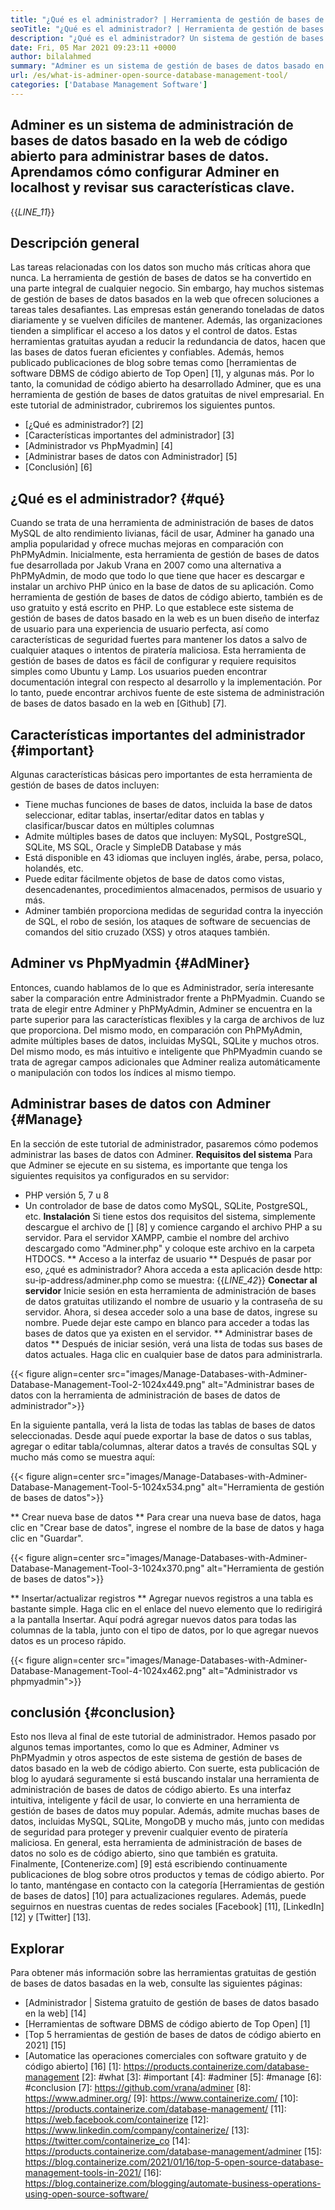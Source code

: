```yaml
---
title: "¿Qué es el administrador? | Herramienta de gestión de bases de datos de código abierto" 
seoTitle: "¿Qué es el administrador? | Herramienta de gestión de bases de datos de código abierto" 
description: "¿Qué es el administrador? Un sistema de gestión de bases de datos basado en la web con una interfaz amigable para el desarrollador. Discutamos cómo administrar las bases de datos con un administrador de código abierto." 
date: Fri, 05 Mar 2021 09:23:11 +0000
author: bilalahmed
summary: "Adminer es un sistema de gestión de bases de datos basado en la web de código abierto para administrar bases de datos. Aprendamos cómo configurar Adminer en localhost y revisar sus características clave." 
url: /es/what-is-adminer-open-source-database-management-tool/
categories: ['Database Management Software']
---
```


## Adminer es un sistema de administración de bases de datos basado en la web de código abierto para administrar bases de datos. Aprendamos cómo configurar Adminer en localhost y revisar sus características clave.
{{_LINE_11_}}

## Descripción general
Las tareas relacionadas con los datos son mucho más críticas ahora que nunca. La herramienta de gestión de bases de datos se ha convertido en una parte integral de cualquier negocio. Sin embargo, hay muchos sistemas de gestión de bases de datos basados ​​en la web que ofrecen soluciones a tareas tales desafiantes. Las empresas están generando toneladas de datos diariamente y se vuelven difíciles de mantener. Además, las organizaciones tienden a simplificar el acceso a los datos y el control de datos. Estas herramientas gratuitas ayudan a reducir la redundancia de datos, hacen que las bases de datos fueran eficientes y confiables. Además, hemos publicado publicaciones de blog sobre temas como [herramientas de software DBMS de código abierto de Top Open] [1], y algunas más.
Por lo tanto, la comunidad de código abierto ha desarrollado Adminer, que es una herramienta de gestión de bases de datos gratuitas de nivel empresarial. En este tutorial de administrador, cubriremos los siguientes puntos.
  * [¿Qué es administrador?] [2]
  * [Características importantes del administrador] [3]
  * [Administrador vs PhpMyadmin] [4]
  * [Administrar bases de datos con Administrador] [5]
  * [Conclusión] [6]

## ¿Qué es el administrador? {#qué}
Cuando se trata de una herramienta de administración de bases de datos MySQL de alto rendimiento livianas, fácil de usar, Adminer ha ganado una amplia popularidad y ofrece muchas mejoras en comparación con PhPMyAdmin. Inicialmente, esta herramienta de gestión de bases de datos fue desarrollada por Jakub Vrana en 2007 como una alternativa a PhPMyAdmin, de modo que todo lo que tiene que hacer es descargar e instalar un archivo PHP único en la base de datos de su aplicación.
Como herramienta de gestión de bases de datos de código abierto, también es de uso gratuito y está escrito en PHP. Lo que establece este sistema de gestión de bases de datos basado en la web es un buen diseño de interfaz de usuario para una experiencia de usuario perfecta, así como características de seguridad fuertes para mantener los datos a salvo de cualquier ataques o intentos de piratería maliciosa. Esta herramienta de gestión de bases de datos es fácil de configurar y requiere requisitos simples como Ubuntu y Lamp. Los usuarios pueden encontrar documentación integral con respecto al desarrollo y la implementación. Por lo tanto, puede encontrar archivos fuente de este sistema de administración de bases de datos basado en la web en [Github] [7].

## Características importantes del administrador {#important}
Algunas características básicas pero importantes de esta herramienta de gestión de bases de datos incluyen:
  * Tiene muchas funciones de bases de datos, incluida la base de datos seleccionar, editar tablas, insertar/editar datos en tablas y clasificar/buscar datos en múltiples columnas
  * Admite múltiples bases de datos que incluyen: MySQL, PostgreSQL, SQLite, MS SQL, Oracle y SimpleDB Database y más
  * Está disponible en 43 idiomas que incluyen inglés, árabe, persa, polaco, holandés, etc.
  * Puede editar fácilmente objetos de base de datos como vistas, desencadenantes, procedimientos almacenados, permisos de usuario y más.
  * Adminer también proporciona medidas de seguridad contra la inyección de SQL, el robo de sesión, los ataques de software de secuencias de comandos del sitio cruzado (XSS) y otros ataques también.

## Adminer vs PhpMyadmin {#AdMiner}
Entonces, cuando hablamos de lo que es Administrador, sería interesante saber la comparación entre Administrador frente a PhPMyadmin. Cuando se trata de elegir entre Adminer y PhPMyAdmin, Adminer se encuentra en la parte superior para las características flexibles y la carga de archivos de luz que proporciona. Del mismo modo, en comparación con PhPMyAdmin, admite múltiples bases de datos, incluidas MySQL, SQLite y muchos otros. Del mismo modo, es más intuitivo e inteligente que PhPMyadmin cuando se trata de agregar campos adicionales que Adminer realiza automáticamente o manipulación con todos los índices al mismo tiempo.

## Administrar bases de datos con Adminer {#Manage}
En la sección de este tutorial de administrador, pasaremos cómo podemos administrar las bases de datos con Adminer.
**Requisitos del sistema**
Para que Adminer se ejecute en su sistema, es importante que tenga los siguientes requisitos ya configurados en su servidor:
  * PHP versión 5, 7 u 8
  * Un controlador de base de datos como MySQL, SQLite, PostgreSQL, etc.
**Instalación**
Si tiene estos dos requisitos del sistema, simplemente descargue el archivo de [] [8] y comience cargando el archivo PHP a su servidor. Para el servidor XAMPP, cambie el nombre del archivo descargado como "Adminer.php" y coloque este archivo en la carpeta HTDOCS.
** Acceso a la interfaz de usuario **
Después de pasar por eso, ¿qué es administrador? Ahora acceda a esta aplicación desde http: su-ip-address/adminer.php como se muestra:
{{_LINE_42_}}
**Conectar al servidor**
Inicie sesión en esta herramienta de administración de bases de datos gratuitas utilizando el nombre de usuario y la contraseña de su servidor. Ahora, si desea acceder solo a una base de datos, ingrese su nombre. Puede dejar este campo en blanco para acceder a todas las bases de datos que ya existen en el servidor.
** Administrar bases de datos **
Después de iniciar sesión, verá una lista de todas sus bases de datos actuales. Haga clic en cualquier base de datos para administrarla.

{{< figure align=center src="images/Manage-Databases-with-Adminer-Database-Management-Tool-2-1024x449.png" alt="Administrar bases de datos con la herramienta de administración de bases de datos de administrador">}}

En la siguiente pantalla, verá la lista de todas las tablas de bases de datos seleccionadas. Desde aquí puede exportar la base de datos o sus tablas, agregar o editar tabla/columnas, alterar datos a través de consultas SQL y mucho más como se muestra aquí:

{{< figure align=center src="images/Manage-Databases-with-Adminer-Database-Management-Tool-5-1024x534.png" alt="Herramienta de gestión de bases de datos">}}

** Crear nueva base de datos **
Para crear una nueva base de datos, haga clic en "Crear base de datos", ingrese el nombre de la base de datos y haga clic en "Guardar".

{{< figure align=center src="images/Manage-Databases-with-Adminer-Database-Management-Tool-3-1024x370.png" alt="Herramienta de gestión de bases de datos">}}

** Insertar/actualizar registros **
Agregar nuevos registros a una tabla es bastante simple. Haga clic en el enlace del nuevo elemento que lo redirigirá a la pantalla Insertar. Aquí podrá agregar nuevos datos para todas las columnas de la tabla, junto con el tipo de datos, por lo que agregar nuevos datos es un proceso rápido.

{{< figure align=center src="images/Manage-Databases-with-Adminer-Database-Management-Tool-4-1024x462.png" alt="Administrador vs phpmyadmin">}}


## conclusión {#conclusion}
Esto nos lleva al final de este tutorial de administrador. Hemos pasado por algunos temas importantes, como lo que es Adminer, Adminer vs PhPMyadmin y otros aspectos de este sistema de gestión de bases de datos basado en la web de código abierto. Con suerte, esta publicación de blog lo ayudará seguramente si está buscando instalar una herramienta de administración de bases de datos de código abierto. Es una interfaz intuitiva, inteligente y fácil de usar, lo convierte en una herramienta de gestión de bases de datos muy popular. Además, admite muchas bases de datos, incluidas MySQL, SQLite, MongoDB y mucho más, junto con medidas de seguridad para proteger y prevenir cualquier evento de piratería maliciosa. En general, esta herramienta de administración de bases de datos no solo es de código abierto, sino que también es gratuita.
Finalmente, [Contenerize.com] [9] está escribiendo continuamente publicaciones de blog sobre otros productos y temas de código abierto. Por lo tanto, manténgase en contacto con la categoría [Herramientas de gestión de bases de datos] [10] para actualizaciones regulares. Además, puede seguirnos en nuestras cuentas de redes sociales [Facebook] [11], [LinkedIn] [12] y [Twitter] [13].

## Explorar
Para obtener más información sobre las herramientas gratuitas de gestión de bases de datos basadas en la web, consulte las siguientes páginas:
  * [Administrador | Sistema gratuito de gestión de bases de datos basado en la web] [14]
  * [Herramientas de software DBMS de código abierto de Top Open] [1]
  * [Top 5 herramientas de gestión de bases de datos de código abierto en 2021] [15]
  * [Automatice las operaciones comerciales con software gratuito y de código abierto] [16]
[1]: https://products.containerize.com/database-management
[2]: #what
[3]: #important
[4]: #adminer
[5]: #manage
[6]: #conclusion
[7]: https://github.com/vrana/adminer
[8]: https://www.adminer.org/
[9]: https://www.containerize.com/
[10]: https://products.containerize.com/database-management/
[11]: https://web.facebook.com/containerize
[12]: https://www.linkedin.com/company/containerize/
[13]: https://twitter.com/containerize_co
[14]: https://products.containerize.com/database-management/adminer
[15]: https://blog.containerize.com/2021/01/16/top-5-open-source-database-management-tools-in-2021/
[16]: https://blog.containerize.com/blogging/automate-business-operations-using-open-source-software/
